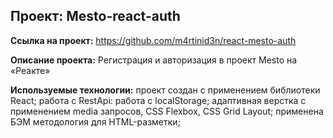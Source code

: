 ## Прoeкт: Mesto-react-auth

**Ссылка на проект:** https://github.com/m4rtinid3n/react-mesto-auth

**Описание проекта:** Регистрация и авторизация в проект Mesto на «Реакте»

**Используемые технологии:** 
проект создан с применением библиотеки React;
работа с RestApi:
работа с localStorage;
адаптивная верстка с применением media запросов, CSS Flexbox, CSS Grid Layout;
применена БЭМ методология для HTML-разметки;





